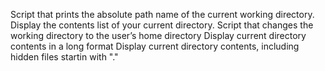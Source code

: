 Script that prints the absolute path name of the current working directory.
Display the contents list of your current directory. 
Script that changes the working directory to the user’s home directory
Display current directory contents in a long format
Display current directory contents, including hidden files startin with "."
